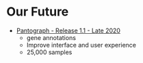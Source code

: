 # Our Future

* [Pantograph - Release 1.1 - Late 2020](release_1_1)
    * gene annotations
    * Improve interface and user experience
    * 25,000 samples
